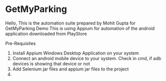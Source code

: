 # GetMyParking
Hello, This is the automation suite prepared by Mohit Gupta for GetMyParking Demo
This is using Appium for automation of the android application downloaded from PlayStore

Pre-Requisites
1. Install Appium Windows Desktop Application on your system
2. Connect an android mobile device to your system. Check in cmd, if adb devices is showing that device or not
3. Add Selenium jar files and appium jar files to the project
4. 
